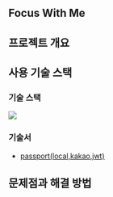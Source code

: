 ## Focus With Me

## 프로젝트 개요

## 사용 기술 스택

### 기술 스택

<img src="https://img.shields.io/badge/passport-#34E27A?style=for-the-badge&logo=passport&logoColor=white">

### 기술서

- [passport(local,kakao,jwt)](./doc/passport.md)

## 문제점과 해결 방법
